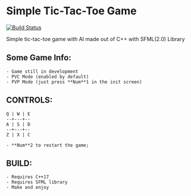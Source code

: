 # Simple Tic-Tac-Toe Game 
[![Build Status](https://travis-ci.org/rodrigovb96/tic_tac_toe.svg?branch=master)](https://travis-ci.org/rodrigovb96/tic_tac_toe)

Simple tic-tac-toe game with AI made out of C++ with SFML(2.0) Library

## Some Game Info:
	- Game still in development
	- PVC Mode (enabled by default)
	- PVP Mode (just press **Num**1 in the init screen) 

## CONTROLS: 
	Q | W | E
	--+---+--
	A | S | D
	--+---+--
	Z | X | C

	- **Num**2 to restart the game;

## BUILD:
	- Requires C++17
	- Requires SFML library
	- Make and enjoy
